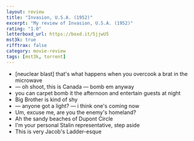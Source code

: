 ```yaml
---
layout: review
title: "Invasion, U.S.A. (1952)"
excerpt: "My review of Invasion, U.S.A. (1952)"
rating: "1.0"
letterboxd_url: https://boxd.it/5jjwU5
mst3k: true
rifftrax: false
category: movie-review
tags: [mst3k, torrent]
---
```


- [neuclear blast] that's what happens when you overcook a brat in the microwave
- — oh shoot, this is Canada — bomb em anyway
- you can carpet bomb it the afternoon and entertain guests at night
- Big Brother is kind of shy
- — anyone got a light? — i think one's coming now
- Um, excuse me, are you the enemy's homeland?
- Ah the sandy beaches of Dupont Circle
- I'm your personal Stalin representative, step aside
- This is very Jacob's Ladder-esque
